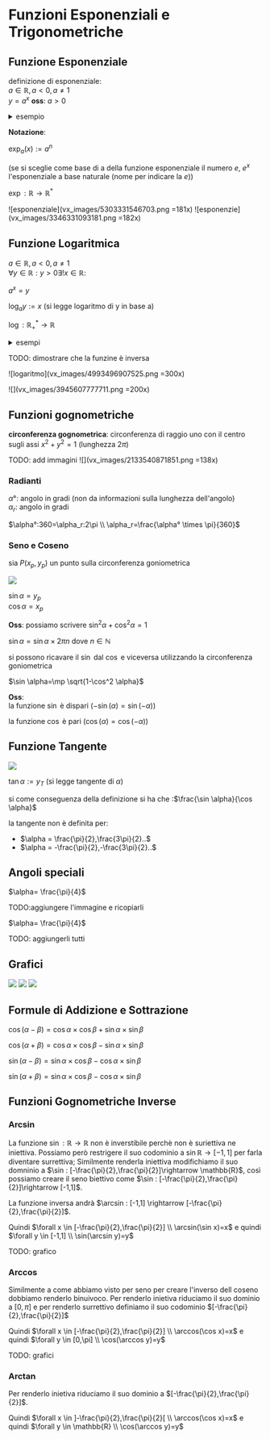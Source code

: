 

# Funzioni Esponenziali e Trigonometriche

## Funzione Esponenziale

definizione di esponenziale:  
$a \in \mathbb{R} , a<0 , a \neq 1$  
$y=a^x$
**oss**: $a>0$

<details>
<summary>
esempio
</summary>

$a=-2$

$(a)^3=-8$
$(a)^{\frac{6}{2}}\sqrt{-2^6}=\sqrt{64}=8$

non coincidono 
</details>


**Notazione**:

$\exp_a(x){:=} a^n$

(se si sceglie come base di a della funzione esponenziale il numero $e$, $e^x$ l'esponenziale a base naturale (nome per indicare la $e$))

$\exp : \mathbb{R} \rightarrow \mathbb{R}^{*}$


![esponenziale](vx_images/5303331546703.png =181x)
![esponenzie](vx_images/3346331093181.png =182x)

## Funzione Logaritmica

$a \in \mathbb{R} , a<0 , a \neq 1$  
$\forall y \in \mathbb{R}: y>0 \exists! x \in \mathbb{R}:$

$a^x=y$

$\log_a y {:=} x$ (si legge logaritmo di y in base a)

$\log : \mathbb{R}^{*}_{+} \rightarrow \mathbb{R}$


<details>
    <summary>
    esempi
    </summary>

$\log_2 16=4$  
$\log_2 1=0$
</details>

TODO: dimostrare che la funzine è inversa

![logaritmo](vx_images/4993496907525.png =300x)

![](vx_images/3945607777711.png =200x)
## Funzioni gognometriche

**circonferenza gognometrica**: circonferenza di raggio uno con il centro sugli assi $x^2+y^2=1$ (lunghezza $2\pi$)

TODO: add immagini
![](vx_images/2133540871851.png =138x)

### Radianti

$\alpha°$: angolo in gradi (non da informazioni sulla lunghezza dell'angolo)  
$\alpha_r$: angolo in gradi

$\alpha°:360=\alpha_r:2\pi \\ \alpha_r=\frac{\alpha° \times \pi}{360}$  

### Seno e Coseno


sia $P(x_p,y_p)$ un punto sulla circonferenza goniometrica


![](../img/circonferenza_trigonometrica.png)

$\sin \alpha =y_p$  
$\cos \alpha =x_p$  

**Oss**: possiamo scrivere $\sin^2 \alpha +\cos^2\alpha=1$



$\sin \alpha =\sin \alpha \times 2\pi n$ dove $n \in \mathbb{N}$

si possono ricavare il $\sin$ dal $\cos$ e viceversa utilizzando la circonferenza goniometrica

$\sin \alpha=\mp \sqrt{1-\cos^2 \alpha}$


**Oss**:  
la funzione $\sin$ è dispari ($-\sin(\alpha)=\sin(-\alpha)$)

la funzione $\cos$ è pari ($\cos(\alpha)=\cos(-\alpha)$)

## Funzione Tangente

![](../img/tangente.png)

$\tan \alpha {:=} y_T$ (si legge tangente di  $\alpha$)

si come conseguenza della definizione si ha che :$\frac{\sin \alpha}{\cos \alpha}$

la tangente non è definita per:
- $\alpha = \frac{\pi}{2},\frac{3\pi}{2}..$
- $\alpha = -\frac{\pi}{2},-\frac{3\pi}{2}..$


## Angoli speciali

$\alpha= \frac{\pi}{4}$

TODO:aggiungere l'immagine e ricopiarli



$\alpha= \frac{\pi}{4}$

TODO: aggiungerli tutti


## Grafici 

![](../img/grafsen.png)
![](../img/grafcos.png)
![](../img/graftan.png)

## Formule di Addizione e Sottrazione


$\cos(\alpha-\beta)=\cos \alpha \times \cos \beta +\sin \alpha \times \sin \beta$
 
$\cos(\alpha+\beta)=\cos \alpha \times \cos \beta -\sin \alpha \times \sin \beta$


$\sin(\alpha-\beta)=\sin \alpha \times \cos \beta -\cos \alpha \times \sin \beta$

$\sin(\alpha+\beta)=\sin \alpha \times \cos \beta -\cos \alpha \times \sin \beta$


## Funzioni Gognometriche Inverse

### Arcsin

La funzione $\sin : \mathbb{R}\rightarrow \mathbb{R}$ non è inverstibile perchè non è suriettiva ne iniettiva.
Possiamo però restrigere il suo codominio a $\sin \mathbb{R}\rightarrow [-1,1]$  per farla diventare surrettiva;
Similmente renderla iniettiva modifichiamo il suo domninio a $\sin : [-\frac{\pi}{2},\frac{\pi}{2}]\rightarrow \mathbb{R}$,
così possiamo creare il seno biettivo come $\sin : [-\frac{\pi}{2},\frac{\pi}{2}]\rightarrow [-1,1]$.


La funzione inversa andrà $\arcsin : [-1,1] \rightarrow [-\frac{\pi}{2},\frac{\pi}{2}]$.

Quindi $\forall x \in [-\frac{\pi}{2},\frac{\pi}{2}] \\ \arcsin(\sin x)=x$ e 
quindi $\forall y \in [-1,1] \\ \sin(\arcsin y)=y$

TODO: grafico

### Arccos

Similmente a come abbiamo visto per seno per creare l'inverso dell coseno dobbiamo renderlo binuivoco.
Per renderlo inietiva riduciamo il suo dominio a $[0,\pi]$ e per renderlo surrettivo definiamo il suo codominio $[-\frac{\pi}{2},\frac{\pi}{2}]$

Quindi $\forall x \in [-\frac{\pi}{2},\frac{\pi}{2}] \\ \arccos(\cos x)=x$ e 
quindi $\forall y \in [0,\pi] \\ \cos(\arccos y)=y$


TODO: grafici
### Arctan


Per renderlo inietiva riduciamo il suo dominio a $[-\frac{\pi}{2},\frac{\pi}{2}]$.


Quindi $\forall x \in ]-\frac{\pi}{2},\frac{\pi}{2}[ \\ \arccos(\cos x)=x$ e 
quindi $\forall y \in \mathbb{R} \\ \cos(\arccos y)=y$



